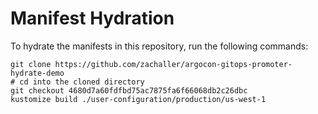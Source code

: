 # Manifest Hydration

To hydrate the manifests in this repository, run the following commands:

```shell
git clone https://github.com/zachaller/argocon-gitops-promoter-hydrate-demo
# cd into the cloned directory
git checkout 4680d7a60fdfbd75ac7875fa6f66068db2c26dbc
kustomize build ./user-configuration/production/us-west-1
```

